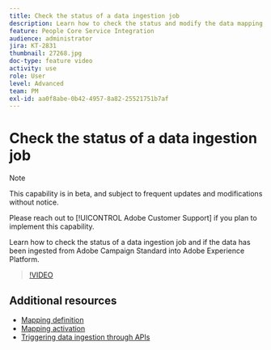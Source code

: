 ```yaml
---
title: Check the status of a data ingestion job
description: Learn how to check the status and modify the data mapping.
feature: People Core Service Integration
audience: administrator
jira: KT-2831
thumbnail: 27268.jpg
doc-type: feature video
activity: use
role: User
level: Advanced
team: PM
exl-id: aa0f8abe-0b42-4957-8a82-25521751b7af
---
```

# Check the status of a data ingestion job 

>[!NOTE]
>
>This capability is in beta, and subject to frequent updates and modifications without notice.
>
>Please reach out to [!UICONTROL Adobe Customer Support] if you plan to implement this capability.

Learn how to check the status of a data ingestion job and if the data has been ingested from Adobe Campaign Standard into Adobe Experience Platform.

>[!VIDEO](https://video.tv.adobe.com/v/27268?quality=12&learn=on)

## Additional resources

* [Mapping definition](https://experienceleague.adobe.com/docs/campaign-standard/using/integrating-with-adobe-cloud/adobe-experience-platform/data-connector/aep-mapping-definition.html)
* [Mapping activation](https://experienceleague.adobe.com/docs/campaign-standard/using/integrating-with-adobe-cloud/adobe-experience-platform/data-connector/aep-mapping-activation.html)
* [Triggering data ingestion through APIs](https://experienceleague.adobe.com/docs/campaign-standard/using/integrating-with-adobe-cloud/adobe-experience-platform/data-connector/aep-triggering-data-ingestion.html)

